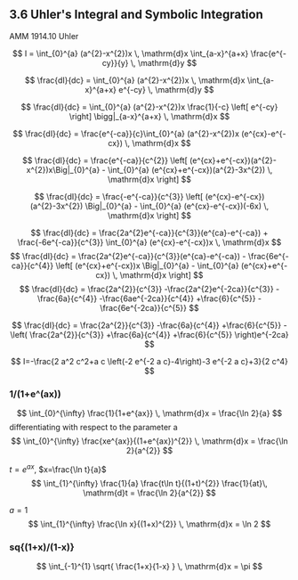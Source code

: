 
## 3.6 Uhler's Integral and Symbolic Integration

AMM 1914.10  Uhler

$$
I = \int_{0}^{a} (a^{2}-x^{2})x \, \mathrm{d}x 
\int_{a-x}^{a+x} \frac{e^{-cy}}{y} \, \mathrm{d}y 
$$

$$
\frac{dI}{dc} 
= \int_{0}^{a} (a^{2}-x^{2})x \, \mathrm{d}x 
\int_{a-x}^{a+x} e^{-cy} \, \mathrm{d}y 
$$

$$
\frac{dI}{dc} = 
\int_{0}^{a} (a^{2}-x^{2})x \frac{1}{-c} \left[ e^{-cy} \right] \bigg|_{a-x}^{a+x}  \, \mathrm{d}x 
$$

$$
\frac{dI}{dc} = 
\frac{e^{-ca}}{c}\int_{0}^{a} (a^{2}-x^{2})x  (e^{cx}-e^{-cx})  \, \mathrm{d}x 
$$

$$
\frac{dI}{dc} = 
\frac{e^{-ca}}{c^{2}} \left[ 
(e^{cx}+e^{-cx})(a^{2}-x^{2})x\Big|_{0}^{a}  - 
\int_{0}^{a} (e^{cx}+e^{-cx})(a^{2}-3x^{2}) \, \mathrm{d}x 
\right]
$$

$$
\frac{dI}{dc} = 
\frac{-e^{-ca}}{c^{3}} \left[ 
(e^{cx}-e^{-cx})(a^{2}-3x^{2}) \Big|_{0}^{a} - 
\int_{0}^{a} (e^{cx}-e^{-cx})(-6x) \, \mathrm{d}x 
\right] 
$$

$$
\frac{dI}{dc} = 
\frac{2a^{2}e^{-ca}}{c^{3}}(e^{ca}-e^{-ca}) + 
\frac{-6e^{-ca}}{c^{3}} \int_{0}^{a} (e^{cx}-e^{-cx})x \, \mathrm{d}x 
$$
$$
\frac{dI}{dc} = 
\frac{2a^{2}e^{-ca}}{c^{3}}(e^{ca}-e^{-ca}) -
\frac{6e^{-ca}}{c^{4}} \left[ 
(e^{cx}+e^{-cx})x \Big|_{0}^{a} - 
\int_{0}^{a} (e^{cx}+e^{-cx}) \, \mathrm{d}x 
\right] 
$$
$$
\frac{dI}{dc} = 
\frac{2a^{2}}{c^{3}} 
-\frac{2a^{2}e^{-2ca}}{c^{3}} 
-\frac{6a}{c^{4}} 
-\frac{6ae^{-2ca}}{c^{4}} 
+\frac{6}{c^{5}} 
-\frac{6e^{-2ca}}{c^{5}} 
$$

$$
\frac{dI}{dc} = 
\frac{2a^{2}}{c^{3}} 
-\frac{6a}{c^{4}} 
+\frac{6}{c^{5}} -
\left( 
\frac{2a^{2}}{c^{3}} 
+\frac{6a}{c^{4}} 
+\frac{6}{c^{5}} 
\right)e^{-2ca}
$$

$$
I=-\frac{2 a^2 c^2+a c \left(-2 e^{-2 a c}-4\right)-3 e^{-2 a c}+3}{2 c^4}
$$


### 1/(1+e^(ax))

$$
\int_{0}^{\infty} \frac{1}{1+e^{ax}} \, \mathrm{d}x = \frac{\ln 2}{a}
$$
differentiating with respect to the parameter a
$$
\int_{0}^{\infty} \frac{xe^{ax}}{(1+e^{ax})^{2}} \, \mathrm{d}x = \frac{\ln 2}{a^{2}}
$$

$t=e^{ax}$, $x=\frac{\ln t}{a}$
$$
\int_{1}^{\infty} \frac{1}{a} \frac{t\ln t}{(1+t)^{2}} \frac{1}{at}\, \mathrm{d}t = \frac{\ln 2}{a^{2}} 
$$

$a=1$
$$
\int_{1}^{\infty} \frac{\ln x}{(1+x)^{2}}  \, \mathrm{d}x = \ln 2
$$

### sq{(1+x)/(1-x)}

$$
\int_{-1}^{1} \sqrt{ \frac{1+x}{1-x} } \, \mathrm{d}x = \pi 
$$


